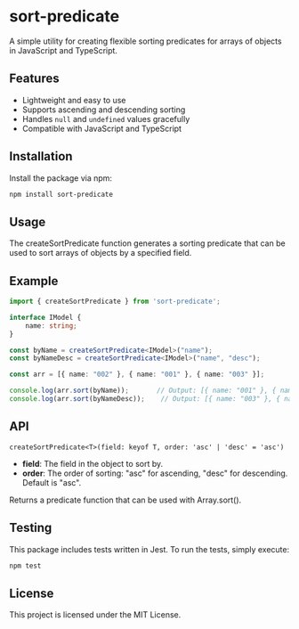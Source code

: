 # sort-predicate

A simple utility for creating flexible sorting predicates for arrays of objects in JavaScript and TypeScript.

## Features

- Lightweight and easy to use
- Supports ascending and descending sorting
- Handles `null` and `undefined` values gracefully
- Compatible with JavaScript and TypeScript

## Installation

Install the package via npm:

```bash
npm install sort-predicate
```

## Usage
The createSortPredicate function generates a sorting predicate that can be used to sort arrays of objects by a specified field.

## Example

```typescript
import { createSortPredicate } from 'sort-predicate';

interface IModel {
    name: string;
}

const byName = createSortPredicate<IModel>("name");
const byNameDesc = createSortPredicate<IModel>("name", "desc");

const arr = [{ name: "002" }, { name: "001" }, { name: "003" }];

console.log(arr.sort(byName));       // Output: [{ name: "001" }, { name: "002" }, { name: "003" }]
console.log(arr.sort(byNameDesc));    // Output: [{ name: "003" }, { name: "002" }, { name: "001" }]
```

## API

`createSortPredicate<T>(field: keyof T, order: 'asc' | 'desc' = 'asc')`

- **field**: The field in the object to sort by.
- **order**: The order of sorting: "asc" for ascending, "desc" for descending. Default is "asc".

Returns a predicate function that can be used with Array.sort().

## Testing

This package includes tests written in Jest. To run the tests, simply execute:

```bash
npm test
```

## License

This project is licensed under the MIT License.